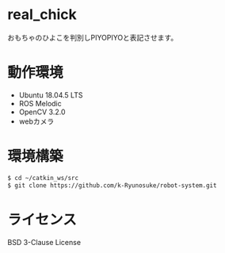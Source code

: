 # real_chick
おもちゃのひよこを判別しPIYOPIYOと表記させます。  
# 動作環境
  - Ubuntu 18.04.5 LTS
  - ROS Melodic
  - OpenCV 3.2.0
  - webカメラ
# 環境構築
```bash
$ cd ~/catkin_ws/src
$ git clone https://github.com/k-Ryunosuke/robot-system.git
```
# ライセンス
BSD 3-Clause License
